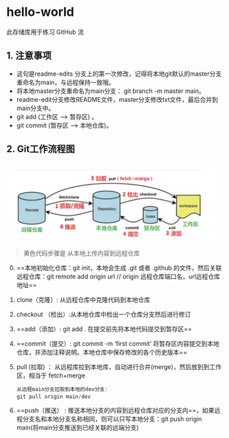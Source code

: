 # hello-world

此存储库用于练习 GitHub 流<br>

## 1. 注意事项

- 这句是readme-edits 分支上的第一次修改，记得将本地git默认的master分支重命名为main，与远程保持一致哦。
- 将本地master分支重命名为main分支： git branch -m master main。
- readme-edit分支修改README文件，master分支修改txt文件，最后合并到main分支中。
-  git add (工作区 --> 暂存区) 。
- git commit (暂存区 --> 本地仓库)。

## 2. Git工作流程图

![](imgs/git工作流程图.png)

> 黄色代码步骤是 从本地上传内容到远程仓库

0. ==本地初始化仓库：git init，本地会生成 .git 或者 .github 的文件，然后关联远程仓库：git remote add origin url // origin 远程仓库端口名，url远程仓库地址==

1.  clone（克隆）: 从远程仓库中克隆代码到本地仓库

2. checkout （检出）:从本地仓库中检出一个仓库分支然后进行修订

3. ==add（添加）: git add .  在提交前先将本地代码提交到暂存区==

4. ==commit（提交）: git commit -m ‘first commit’  将暂存区内容提交到本地仓库，并添加注释说明。本地仓库中保存修改的各个历史版本==

5.  pull (拉取) ： 从远程库拉到本地库，自动进行合并(merge)，然后放到到工作区，相当于 fetch+merge

	```c
	从远程main分支拉取到本地的dev分支:
	git pull origin main/dev
	```

6.  ==push（推送） : 推送本地分支的内容到远程仓库对应的分支内==，如果远程分支名和本地分支名称相同，则可以只写本地分支：git push origin main(将main分支推送到已经关联的远端分支)


